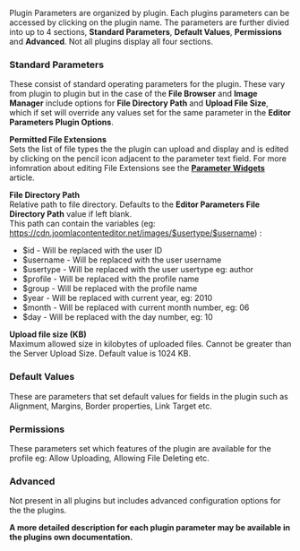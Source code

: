 Plugin Parameters are organized by plugin. Each plugins parameters can be accessed by clicking on the plugin name. The parameters are further divied into up to 4 sections, **Standard Parameters**, **Default Values**, **Permissions** and **Advanced**. Not all plugins display all four sections.

### **Standard Parameters**

These consist of standard operating parameters for the plugin. These vary from plugin to plugin but in the case of the **File Browser** and **Image Manager** include options for **File Directory Path** and **Upload File Size**, which if set will override any values set for the same parameter in the **Editor Parameters Plugin Options**.

**Permitted File Extensions**   
Sets the list of file types the the plugin can upload and display and is edited by clicking on the pencil icon adjacent to the parameter text field. For more infomration about editing File Extensions see the [**Parameter Widgets**](index.php?option=com_content&view=article&id=336:parameter-widgets&catid=100&Itemid=93 "Parameter Widgets") article.

**File Directory Path**  
Relative path to file directory. Defaults to the **Editor Parameters File Directory Path** value if left blank.  
This path can contain the variables (eg: https://cdn.joomlacontenteditor.net/images/$usertype/$username) :

- $id - Will be replaced with the user ID
- $username - Will be replaced with the user username
- $usertype - Will be replaced with the user usertype eg: author
- $profile - Will be replaced with the profile name
- $group - Will be replaced with the profile name
- $year - Will be replaced with current year, eg: 2010
- $month - Will be replaced with current month number, eg: 06
- $day - Will be replaced with the day number, eg: 10

**Upload file size (KB)**  
Maximum allowed size in kilobytes of uploaded files. Cannot be greater than the Server Upload Size. Default value is 1024 KB.

### **Default Values**

These are parameters that set default values for fields in the plugin such as Alignment, Margins, Border properties, Link Target etc.

### **Permissions**

These parameters set which features of the plugin are available for the profile eg: Allow Uploading, Allowing File Deleting etc.

### **Advanced**

Not present in all plugins but includes advanced configuration options for the the plugins.

**A more detailed description for each plugin parameter may be available in the plugins own documentation.**